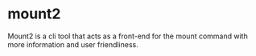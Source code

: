 # mount2
Mount2 is a cli tool that acts as a front-end for the mount command with more information and user friendliness.
